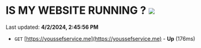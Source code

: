 # IS MY WEBSITE RUNNING ? [![](https://img.shields.io/static/v1?label=Sponsor&message=%E2%9D%A4&logo=GitHub&color=%23fe8e86)](https://github.com/sponsors/<username>)

Last updated: **4/2/2024, 2:45:56 PM**

- `GET` [https://youssefservice.me](https://youssefservice.me) - **Up** (176ms)
